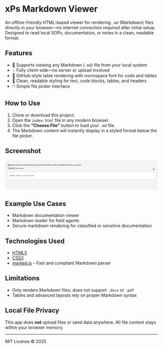# xPs Markdown Viewer

An offline-friendly HTML-based viewer for rendering `.md` (Markdown) files directly in your browser—no internet
connection required after initial setup. Designed to read local SOPs, documentation, or notes in a clean, readable
format.

## Features

- 📄 Supports viewing any Markdown (`.md`) file from your local system
- 💡 Fully client-side—no server or upload involved
- 🧱 GitHub-style table rendering with monospace font for code and tables
- 🎨 Clean, readable styling for text, code blocks, tables, and headers
- 🖱️ Simple file picker interface

## How to Use

1. Clone or download this project.
2. Open the `index.html` file in any modern browser.
3. Click the **"Choose File"** button to load your `.md` file.
4. The Markdown content will instantly display in a styled format below the file picker.

## Screenshot

![img.png](img.png)

## Example Use Cases

- Markdown documentation viewer
- Markdown reader for field agents
- Secure markdown rendering for classified or sensitive documentation

## Technologies Used

- [HTML5](https://developer.mozilla.org/en-US/docs/Web/HTML)
- [CSS3](https://developer.mozilla.org/en-US/docs/Web/CSS)
- [marked.js](https://github.com/markedjs/marked) – Fast and compliant Markdown parser

## Limitations

- Only renders Markdown files; does not support `.docx` or `.pdf`
- Tables and advanced layouts rely on proper Markdown syntax

## Local File Privacy

This app does **not** upload files or send data anywhere. All file content stays within your browser memory.

---

MIT License © 2025
